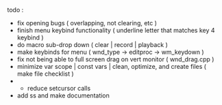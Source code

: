 todo :
- fix opening bugs ( overlapping, not clearing, etc )
- finish menu keybind functionality ( underline letter that matches key 4 keybind )
- do macro sub-drop down ( clear | record | playback )
- make keybinds for menu ( wnd_type -> editproc -> wm_keydown )
- fix not being able to full screen drag on vert monitor ( wnd_drag.cpp )
- minimize var scope | const vars | clean, optimize, and create files ( make file checklist )
- - reduce setcursor calls
- add ss and make documentation